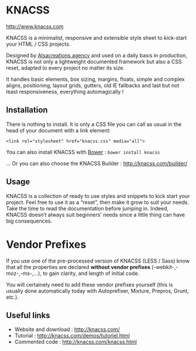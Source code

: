 KNACSS
======
http://www.knacss.com

KNACSS is a minimalist, responsive and extensible style sheet to kick-start your HTML / CSS projects. 

Designed by [Alsacreations agency](http://alsacreations.fr) and used on a daily basis in production, KNACSS is not only a lightweight documented framework but also a CSS reset, adapted to every project no matter its size.

It handles basic elements, box sizing, margins, floats, simple and complex aligns, positioning, layout grids, gutters, old IE fallbacks and last but not least responsiveness, everything automagically !

Installation
-----------
There is nothing to install. It is only a CSS file you can call as usual in the head of your document with a link element:

    <link rel="stylesheet" href="knacss.css" media="all">

You can also install KNACSS with [Bower](http://bower.io/) : ```bower install knacss```

... Or you can also choose the KNACSS Builder : http://knacss.com/builder/


Usage
-----
KNACSS is a collection of ready to use styles and snippets to kick start your project. Feel free to use it as a “reset”, then make it grow to suit your needs.
Take the time to read the documentation before jumping in. Indeed, KNACSS doesn’t always suit beginners’ needs since a little thing can have big consequences.

# Vendor Prefixes 

If you use one of the pre-processed version of KNACSS (LESS / Sass) know that all the properties are declared **without vendor prefixes** (-webkit-,-moz-,-ms-,…), to gain clarity, and length of initial code.

You will certainely need to add these vendor prefixes yourself (this is usually done automatically today with Autoprefixer, Mixture, Prepros, Grunt, etc.).

Useful links
------------
* Website and download : http://knacss.com/
* Tutorial : http://knacss.com/demos/tutoriel.html
* Commented code : http://knacss.com/knacss.html
